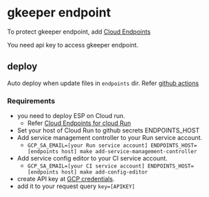 # gkeeper endpoint

To protect gkeeper endpoint,
add [Cloud Endpoints](https://cloud.google.com/endpoints/docs/openapi/get-started-cloud-run?hl=ja)

You need api key to access gkeeper endpoint.

## deploy

Auto deploy when update files in `endpoints` dir.
Refer [github actions](../.github/workflows/endpoints.yml)

### Requirements

- you need to deploy ESP on Cloud run.
  - Refer [Cloud Endpoints for cloud Run](https://cloud.google.com/endpoints/docs/openapi/get-started-cloud-run?hl=ja)
- Set your host of Cloud Run to github secrets ENDPOINTS_HOST
- Add service management controller to your Run service account.
  - `GCP_SA_EMAIL=[your Run service account] ENDPOINTS_HOST=[endpoints host] make add-service-management-controller`
- Add service config editor to your CI service account.
  - `GCP_SA_EMAIL=[your CI service account] ENDPOINTS_HOST=[endpoints host] make add-config-editor`
- create API key at [GCP credentials](https://console.cloud.google.com/apis/credentials?hl=ja&project=tktkc-243513).
- add it to your request query `key=[APIKEY]`
